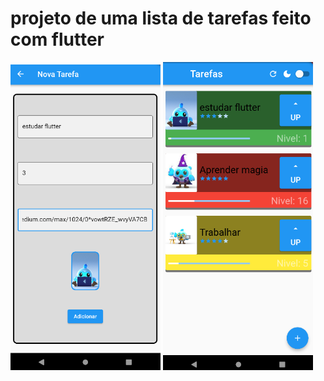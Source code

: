 # projeto de uma lista de tarefas feito com flutter 

<img src="assets/images/1.png" width="240" >
<img src="assets/images/2.png" width="240" >
